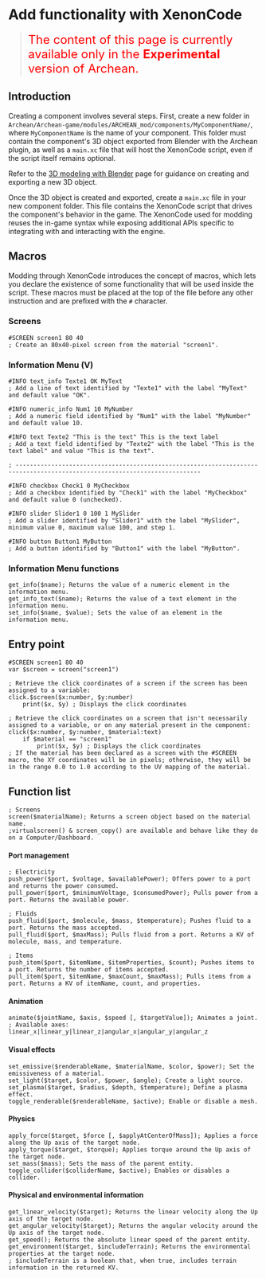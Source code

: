 # Add functionality with XenonCode

> <font color="red" size="5">The content of this page is currently available only in the **Experimental** version of Archean.</font>

## Introduction
Creating a component involves several steps. First, create a new folder in `Archean/Archean-game/modules/ARCHEAN_mod/components/MyComponentName/`, where `MyComponentName` is the name of your component. This folder must contain the component's 3D object exported from Blender with the Archean plugin, as well as a `main.xc` file that will host the XenonCode script, even if the script itself remains optional.

Refer to the [3D modeling with Blender](blender.md) page for guidance on creating and exporting a new 3D object.

Once the 3D object is created and exported, create a `main.xc` file in your new component folder. This file contains the XenonCode script that drives the component's behavior in the game. The XenonCode used for modding reuses the in-game syntax while exposing additional APIs specific to integrating with and interacting with the engine.

## Macros
Modding through XenonCode introduces the concept of macros, which lets you declare the existence of some functionality that will be used inside the script. These macros must be placed at the top of the file before any other instruction and are prefixed with the `#` character.

### Screens
```xc
#SCREEN screen1 80 40
; Create an 80x40-pixel screen from the material "screen1".
```

### Information Menu (V)
```xc
#INFO text_info Texte1 OK MyText
; Add a line of text identified by "Texte1" with the label "MyText" and default value "OK".

#INFO numeric_info Num1 10 MyNumber
; Add a numeric field identified by "Num1" with the label "MyNumber" and default value 10.

#INFO text Texte2 "This is the text" This is the text label
; Add a text field identified by "Texte2" with the label "This is the text label" and value "This is the text".

; --------------------------------------------------------------------------------------------------------------------------

#INFO checkbox Check1 0 MyCheckbox
; Add a checkbox identified by "Check1" with the label "MyCheckbox" and default value 0 (unchecked).

#INFO slider Slider1 0 100 1 MySlider
; Add a slider identified by "Slider1" with the label "MySlider", minimum value 0, maximum value 100, and step 1.

#INFO button Button1 MyButton
; Add a button identified by "Button1" with the label "MyButton".
```

### Information Menu functions
```xc
get_info($name); Returns the value of a numeric element in the information menu.
get_info_text($name); Returns the value of a text element in the information menu.
set_info($name, $value); Sets the value of an element in the information menu.
```
## Entry point
```xc
#SCREEN screen1 80 40
var $screen = screen("screen1")

; Retrieve the click coordinates of a screen if the screen has been assigned to a variable:
click.$screen($x:number, $y:number)
	print($x, $y) ; Displays the click coordinates

; Retrieve the click coordinates on a screen that isn't necessarily assigned to a variable, or on any material present in the component:
click($x:number, $y:number, $material:text)
	if $material == "screen1"
		print($x, $y) ; Displays the click coordinates
; If the material has been declared as a screen with the #SCREEN macro, the XY coordinates will be in pixels; otherwise, they will be in the range 0.0 to 1.0 according to the UV mapping of the material.
```

## Function list

```xc
; Screens
screen($materialName); Returns a screen object based on the material name.
;virtualscreen() & screen_copy() are available and behave like they do on a Computer/Dashboard.
```
#### Port management
```xc
; Electricity
push_power($port, $voltage, $availablePower); Offers power to a port and returns the power consumed.
pull_power($port, $minimumVoltage, $consumedPower); Pulls power from a port. Returns the available power.

; Fluids
push_fluid($port, $molecule, $mass, $temperature); Pushes fluid to a port. Returns the mass accepted.
pull_fluid($port, $maxMass); Pulls fluid from a port. Returns a KV of molecule, mass, and temperature.

; Items
push_item($port, $itemName, $itemProperties, $count); Pushes items to a port. Returns the number of items accepted.
pull_item($port, $itemName, $maxCount, $maxMass); Pulls items from a port. Returns a KV of itemName, count, and properties.
```

#### Animation
```xc
animate($jointName, $axis, $speed [, $targetValue]); Animates a joint.
; Available axes: linear_x|linear_y|linear_z|angular_x|angular_y|angular_z
```

#### Visual effects
```xc
set_emissive($renderableName, $materialName, $color, $power); Set the emissiveness of a material.
set_light($target, $color, $power, $angle); Create a light source.
set_plasma($target, $radius, $depth, $temperature); Define a plasma effect.
toggle_renderable($renderableName, $active); Enable or disable a mesh.
```

<!-- #### Audio effects
```xc
play_tone($target, $toneMode, $frequency, $amplitude);
; Available tone modes: sine_wave|square_wave|triangle_wave|sawtooth_wave
; To play several sounds simultaneously, create multiple $target values and call play_tone() for each one.
``` -->

#### Physics
```xc
apply_force($target, $force [, $applyAtCenterOfMass]); Applies a force along the Up axis of the target node.
apply_torque($target, $torque); Applies torque around the Up axis of the target node.
set_mass($mass); Sets the mass of the parent entity.
toggle_collider($colliderName, $active); Enables or disables a collider.
```

#### Physical and environmental information
```xc
get_linear_velocity($target); Returns the linear velocity along the Up axis of the target node.
get_angular_velocity($target); Returns the angular velocity around the Up axis of the target node.
get_speed(); Returns the absolute linear speed of the parent entity.
get_environment($target, $includeTerrain); Returns the environmental properties at the target node.
; $includeTerrain is a boolean that, when true, includes terrain information in the returned KV.
```


